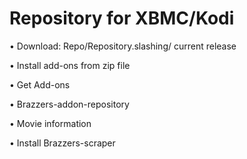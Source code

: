 Repository for XBMC/Kodi
==

•	Download: Repo/Repository.slashing/ current release

•	Install add-ons from zip file

•	Get Add-ons

•	Brazzers-addon-repository

•	Movie information

•	Install Brazzers-scraper



